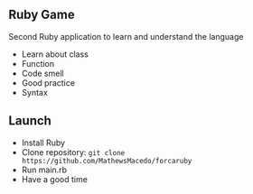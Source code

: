 ## Ruby Game
Second Ruby application to learn and understand the language
* Learn about class
* Function 
* Code smell
* Good practice
* Syntax

## Launch
* Install Ruby
* Clone repository: ```git clone https://github.com/MathewsMacedo/forcaruby```
* Run main.rb
* Have a good time
